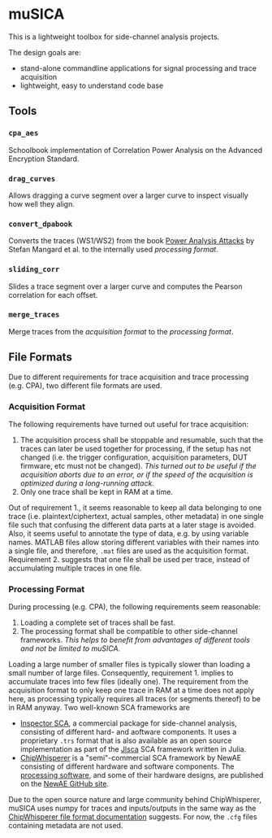 muSICA
======

This is a lightweight toolbox for side-channel analysis projects.

The design goals are:
 * stand-alone commandline applications for signal processing and trace acquisition
 * lightweight, easy to understand code base

Tools
-----

### `cpa_aes`
Schoolbook implementation of Correlation Power Analysis on the Advanced Encryption Standard.

### `drag_curves`
Allows dragging a curve segment over a larger curve to inspect visually how well they align.

### `convert_dpabook`
Converts the traces (WS1/WS2) from the book [Power Analysis Attacks](https://www.dpabook.org) by Stefan Mangard et al.
to the internally used *processing format*.

### `sliding_corr`
Slides a trace segment over a larger curve and computes the Pearson correlation for each offset.

### `merge_traces`
Merge traces from the *acquisition format* to the *processing format*.

File Formats
------------

Due to different requirements for trace acquisition and trace processing (e.g. CPA), two different file formats are used.

### Acquisition Format
The following requirements have turned out useful for trace acquisition:
 1. The acquisition process shall be stoppable and resumable, such that the traces can later be used together for processing, if the setup has not changed
   (i.e. the trigger configuration, acquisition parameters, DUT firmware, etc must not be changed).
   *This turned out to be useful if the acquisition aborts due to an error, or if the speed of the acquisition is optimized during a long-running attack.*
 2. Only one trace shall be kept in RAM at a time.

Out of requirement 1., it seems reasonable to keep all data belonging to one trace (i.e. plaintext/ciphertext, actual samples, other metadata) in one single file such that confusing the different data parts at a later stage is avoided.
Also, it seems useful to annotate the type of data, e.g. by using variable names.
MATLAB files allow storing different variables with their names into a single file, and therefore, `.mat` files are used as the acquisition format.
Requirement 2. suggests that one file shall be used per trace, instead of accumulating multiple traces in one file.


### Processing Format
During processing (e.g. CPA), the following requirements seem reasonable:
 1. Loading a complete set of traces shall be fast.
 2. The processing format shall be compatible to other side-channel frameworks.
    *This helps to benefit from advantages of different tools and not be limited to muSICA.*

Loading a large number of smaller files is typically slower than loading a small number of large files.
Consequently, requirement 1. implies to accumulate traces into few files (ideally one).
The requirement from the acquisition format to only keep one trace in RAM at a time does not apply here, as processing typically requires all traces (or segments thereof) to be in RAM anyway.
Two well-known SCA frameworks are
 * [Inspector SCA](https://www.riscure.com/security-tools/inspector-sca/), a commercial package for side-channel analysis, consisting of different hard- and aoftware components.
   It uses a proprietary `.trs` format that is also available as an open source implementation as part of the [Jlsca](https://github.com/Riscure/Jlsca) SCA framework written in Julia.
 * [ChipWhisperer](https://www.newae.com/chipwhisperer) is a "semi"-commercial SCA framework by NewAE consisting of different hardware and software components.
   The [processing software](https://github.com/newaetech/chipwhisperer), and some of their hardware designs, are published on the [NewAE GitHub site](https://github.com/newaetech). 

Due to the open source nature and large community behind ChipWhisperer, muSICA uses numpy for traces and inputs/outputs in the same way as the [ChipWhisperer file format documentation](https://wiki.newae.com/File_Formats) suggests.
For now, the `.cfg` files containing metadata are not used.
